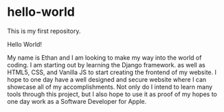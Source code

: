 # hello-world
This is my first repository.

Hello World!

My name is Ethan and I am looking to make my way into the world of coding. I am starting out by learning the Django framework. as well as HTML5, CSS, and Vanilla JS to start creating the frontend of my website. I hope to one day have a well designed and secure website where I can showcase all of my accomplishments. Not only do I intend to learn many tools through this project, but I also hope to use it as proof of my hopes to one day work as a Software Developer for Apple.
